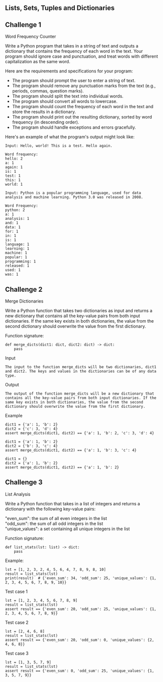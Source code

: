 ## Lists, Sets, Tuples and Dictionaries

## Challenge 1

Word Frequency Counter

Write a Python program that takes in a string of text and outputs a dictionary that contains the frequency of each word in the text. Your program should ignore case and punctuation, and treat words with different capitalization as the same word.

Here are the requirements and specifications for your program:

- The program should prompt the user to enter a string of text.
- The program should remove any punctuation marks from the text (e.g., periods, commas, question marks).
- The program should split the text into individual words.
- The program should convert all words to lowercase.
- The program should count the frequency of each word in the text and store the results in a dictionary.
- The program should print out the resulting dictionary, sorted by word frequency (in descending order).
- The program should handle exceptions and errors gracefully.


Here's an example of what the program's output might look like:
```
Input: Hello, world! This is a test. Hello again.

Word frequency:
hello: 2
a: 1
again: 1
is: 1
test: 1
this: 1
world: 1
```

```
Input: Python is a popular programming language, used for data analysis and machine learning. Python 3.0 was released in 2008.

Word Frequency:
python: 2
a: 1
analysis: 1
and: 1
data: 1
for: 1
in: 1
is: 1
language: 1
learning: 1
machine: 1
popular: 1
programming: 1
released: 1
used: 1
was: 1
```

## Challenge 2
Merge Dictionaries

Write a Python function that takes two dictionaries as input and returns a new dictionary that contains all the key-value pairs from both input dictionaries. If the same key exists in both dictionaries, the value from the second dictionary should overwrite the value from the first dictionary.

Function signature:
```
def merge_dicts(dict1: dict, dict2: dict) -> dict:
    pass
```

Input
```
The input to the function merge_dicts will be two dictionaries, dict1 and dict2. The keys and values in the dictionaries can be of any data type.
```

Output
```
The output of the function merge_dicts will be a new dictionary that contains all the key-value pairs from both input dictionaries. If the same key exists in both dictionaries, the value from the second dictionary should overwrite the value from the first dictionary.
```

Example
```
dict1 = {'a': 1, 'b': 2}
dict2 = {'c': 3, 'd': 4}
assert merge_dicts(dict1, dict2) == {'a': 1, 'b': 2, 'c': 3, 'd': 4}

dict1 = {'a': 1, 'b': 2}
dict2 = {'b': 3, 'c': 4}
assert merge_dicts(dict1, dict2) == {'a': 1, 'b': 3, 'c': 4}

dict1 = {}
dict2 = {'a': 1, 'b': 2}
assert merge_dicts(dict1, dict2) == {'a': 1, 'b': 2}
```

## Challenge 3
List Analysis

Write a Python function that takes in a list of integers and returns a dictionary with the following key-value pairs:

"even_sum": the sum of all even integers in the list  
"odd_sum": the sum of all odd integers in the list  
"unique_values": a set containing all unique integers in the list  

Function signature:

```
def list_stats(lst: list) -> dict:
    pass
```

Example:
```
lst = [1, 2, 3, 2, 4, 5, 6, 4, 7, 8, 9, 8, 10]
result = list_stats(lst)
print(result)  # {'even_sum': 34, 'odd_sum': 25, 'unique_values': {1, 2, 3, 4, 5, 6, 7, 8, 9, 10}}
```

Test case 1
```
lst = [1, 2, 3, 4, 5, 6, 7, 8, 9]
result = list_stats(lst)
assert result == {'even_sum': 20, 'odd_sum': 25, 'unique_values': {1, 2, 3, 4, 5, 6, 7, 8, 9}}
```

Test case 2
```
lst = [2, 4, 6, 8]
result = list_stats(lst)
assert result == {'even_sum': 20, 'odd_sum': 0, 'unique_values': {2, 4, 6, 8}}
```

Test case 3
```
lst = [1, 3, 5, 7, 9]
result = list_stats(lst)
assert result == {'even_sum': 0, 'odd_sum': 25, 'unique_values': {1, 3, 5, 7, 9}}
```